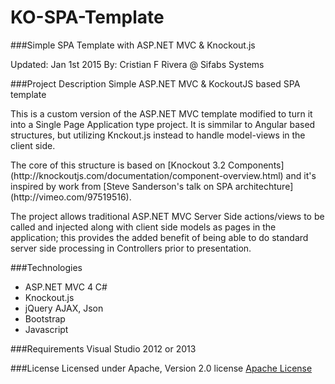 KO-SPA-Template
=================

###Simple SPA Template with ASP.NET MVC & Knockout.js

Updated: Jan 1st 2015
By: Cristian F Rivera @ Sifabs Systems<br>

###Project Description
Simple ASP.NET MVC & KockoutJS based SPA template 
<p>
This is a custom version of the ASP.NET MVC template modified to turn it into a Single Page Application type project. 
It is simmilar to Angular based structures, but utilizing Knckout.js instead to handle model-views in the client side.
</p>
<p>
The core of this structure is based on [Knockout 3.2 Components](http://knockoutjs.com/documentation/component-overview.html) and it's inspired by work from 
 [Steve Sanderson's talk on SPA architechture](http://vimeo.com/97519516).
</p>
<p>
 The project allows traditional ASP.NET MVC Server Side actions/views to be called and injected along with client side models as pages in the application; this provides the added benefit of being able to do standard server side processing in Controllers prior to presentation.
</p>

###Technologies
* ASP.NET MVC 4 C#
* Knockout.js
* jQuery AJAX, Json
* Bootstrap
* Javascript

###Requirements
Visual Studio 2012 or 2013
 
###License
Licensed under Apache, Version 2.0 license [Apache License](http://www.apache.org/licenses/LICENSE-2.0.html)


